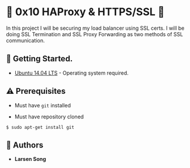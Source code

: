 # :shell: 0x10 HAProxy & HTTPS/SSL :shell:

In this project I will be securing my load balancer using SSL certs.
I will be doing SSL Termination and SSL Proxy Forwarding as two methods of SSL communication.

## :running: Getting Started.

* [Ubuntu 14.04 LTS](http://releases.ubuntu.com/14.04/) - Operating system required.

## :warning: Prerequisites

* Must have `git` installed

* Must have repository cloned


```
$ sudo apt-get install git
```

## :blue_book: Authors
* **Larsen Song** 
